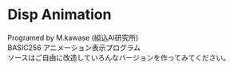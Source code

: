 # Disp Animation
Programed by M.kawase (組込AI研究所)<br />
BASIC256 アニメーション表示プログラム<br />
ソースはご自由に改造していろんなバージョンを作ってみてください。<br />
